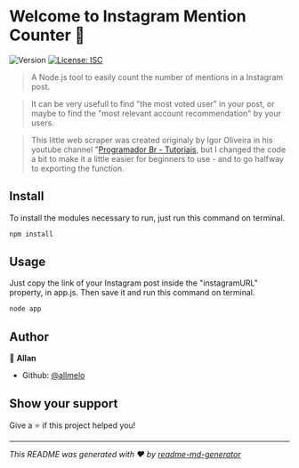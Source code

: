 # Welcome to Instagram Mention Counter 👋
![Version](https://img.shields.io/badge/version-1.0.0-blue.svg?cacheSeconds=2592000)
[![License: ISC](https://img.shields.io/badge/License-ISC-yellow.svg)](#)

> A Node.js tool to easily count the number of mentions in a Instagram post. 

> It can be very usefull to find &#34;the most voted user&#34; in your post, or maybe to find the &#34;most relevant account recommendation&#34; by your users. 

> This little web scraper was created originaly by Igor Oliveira in his youtube channel "[Programador Br - Tutoriais](https://www.youtube.com/channel/UC5WWNfEzz8gOzijWT9tsW8w), but I changed the code a bit to make it a little easier for beginners to use - and to go halfway to exporting the function.

## Install

To install the modules necessary to run, just run this command on terminal.

```sh
npm install
```

## Usage

Just copy the link of your Instagram post inside the "instagramURL" property, in app.js. 
Then save it and run this command on terminal.

```sh
node app
```

## Author

👤 **Allan**

* Github: [@allmelo](https://github.com/allmelo)

## Show your support

Give a ⭐️ if this project helped you!


***
_This README was generated with ❤️ by [readme-md-generator](https://github.com/kefranabg/readme-md-generator)_